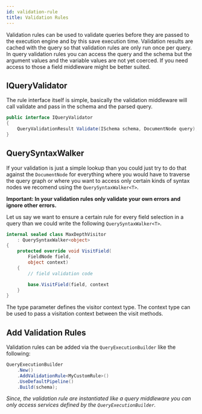 ```yaml
---
id: validation-rule
title: Validation Rules
---
```


Validation rules can be used to validate queries before they are passed to the execution engine and by this save execution time.
Validation results are cached with the query so that validation rules are only run once per query. In query validation rules you can access the query and the schema but the argument values and the variable values are not yet coerced. If you need access to those a field middleware might be better suited.

## IQueryValidator

The rule interface itself is simple, basically the validation middleware will call validate and pass in the schema and the parsed query.

```csharp
public interface IQueryValidator
{
    QueryValidationResult Validate(ISchema schema, DocumentNode query);
}
```

## QuerySyntaxWalker

If your validation is just a simple lookup than you could just try to do that against the `DocumentNode` for everything where you would have to traverse the query graph or where you want to access only certain kinds of syntax nodes we recomend using the `QuerySyntaxWalker<T>`.

**Important: In your validation rules only validate your own errors and ignore other errors.**

Let us say we want to ensure a certain rule for every field selection in a query than we could write the following `QuerySyntaxWalker<T>`.

```csharp
internal sealed class MaxDepthVisitor
    : QuerySyntaxWalker<object>
{
    protected override void VisitField(
        FieldNode field,
        object context)
    {
        // field validation code

        base.VisitField(field, context
    }
}
```

The type parameter defines the visitor context type. The context type can be used to pass a visitation context between the visit methods.

## Add Validation Rules

Validation rules can be added via the `QueryExecutionBuilder` like the following:

```csharp
QueryExecutionBuilder
    .New()
    .AddValidationRule<MyCustomRule>()
    .UseDefaultPipeline()
    .Build(schema);
```

_Since, the validation rule are instantiated like a query middleware you can only access services defined by the `QueryExecutionBuilder`._